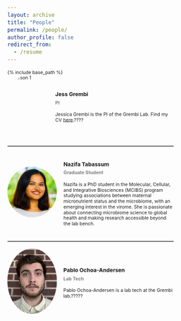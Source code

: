 ```yaml
---
layout: archive
title: "People"
permalink: /people/
author_profile: false
redirect_from:
  - /resume
---
```

<div style="transform: scale(0.75); transform-origin: top left;">
{% include base_path %}
<!-- Person 1 -->
<div style="display: flex; align-items: center; margin-bottom: 30px;">
  <img src="/images/profile.jpg" alt="Person 1" style="width: 150px; height: 184px; border-radius: 50%; margin-right: 20px;">
  <div>
    <h3>Jess Grembi</h3>
<h4 style="margin-top: -10px; color: gray;">PI</h4>
    <p>Jessica Grembi is the PI of the Grembi Lab. Find my CV <a href="https://jgrembi.github.io/files/JA_Grembi_CV.pdf">here</a>.????</p>
  </div>
</div>
<hr style="border: 0.5px solid lightgray; margin: 20px 0;">
<!-- Person 2 -->
<div style="display: flex; align-items: center; margin-bottom: 30px;">
  <img src="/images/headshot_NT_cropped.PNG" alt="Person 2" style="width: 150px; height: 154px; border-radius: 50%; margin-right: 20px; object-fit: cover; object-position: 10% center;">
  <div>
    <h3>Nazifa Tabassum</h3>
<h4 style="margin-top: -10px; color: gray;">Graduate Student</h4>
    <p>Nazifa is a PhD student in the Molecular, Cellular, and Integrative Biosciences (MCIBS) program studying associations between maternal micronutrient status and the microbiome, with an emerging interest in the virome. She is passionate about connecting microbiome science to global health and making research accessible beyond the lab bench.</p>
  </div>
</div>
<hr style="border: 0.5px solid lightgray; margin: 20px 0;">
<!-- Person 3 -->
<div style="display: flex; align-items: center; margin-bottom: 30px;">
  <img src="/images/headshot_PO.jpg" alt="Person 3" style="width: 150px; height: 198px; border-radius: 50%; margin-right: 20px;">
  <div>
    <h3>Pablo Ochoa-Andersen</h3>
<h4 style="margin-top: -10px; color: gray;">Lab Tech</h4>
    <p>Pablo Ochoa-Andersen is a lab tech at the Grembi lab.?????</p>
  </div>
</div>
